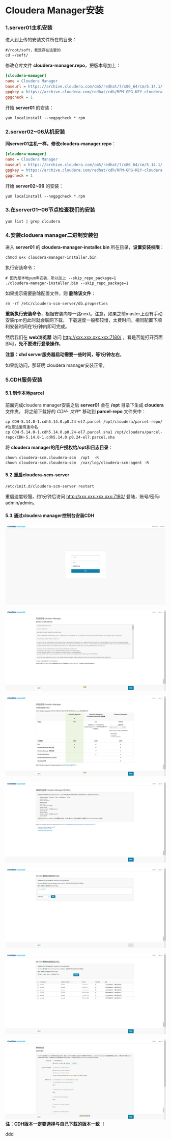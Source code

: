 Cloudera Manager安装
=================================================================================
### 1.server01主机安装
进入到上传的安装文件所在的目录：
```shell
#/root/soft，我是存在这里的
cd ~/soft/
```
修改仓库文件 **cloudera-manager.repo**，把版本号加上：
```ini
[cloudera-manager]
name = Cloudera Manager
baseurl = https://archive.cloudera.com/cm5/redhat/7/x86_64/cm/5.14.1/  #主要改这里的版本号
gpgkey = https://archive.cloudera.com/redhat/cdh/RPM-GPG-KEY-cloudera
gpgcheck = 1
```
开始 **server01** 的安装：
```shell
yum localinstall --nogpgcheck *.rpm
```

### 2.server02~06从机安装
**同server01主机一样，修改cloudera-manager.repo**：
```ini
[cloudera-manager]
name = Cloudera Manager
baseurl = https://archive.cloudera.com/cm5/redhat/7/x86_64/cm/5.14.1/  #主要改这里的版本号
gpgkey = https://archive.cloudera.com/redhat/cdh/RPM-GPG-KEY-cloudera
gpgcheck = 1
```
开始 **server02~06** 的安装：
```shell
yum localinstall --nogpgcheck *.rpm
```

### 3.在server01~06节点检查我们的安装
```shell
yum list | grep cloudera
```

### 4.安装cloduera manager二进制安装包
进入 **server01** 的 **cloudera-manager-installer.bin** 所在目录，**设置安装权限**：
```shell
chmod u+x cloudera-manager-installer.bin
```
执行安装命令：
```shell
# 因为是本地yum库安装，所以加上 --skip_repo_package=1
./cloudera-manager-installer.bin --skip_repo_package=1
```
如果提示需要删除配置文件，则 **删除该文件**：
```shell
rm -rf /etc/cloudera-scm-server/db.properties
```
**重新执行安装命令**，根据安装向导一路next。注意，如果之前master上没有手动安装rpm包此时就会联网下载，
下载速度一般都较慢，太费时间，相同配置下顺利安装时间在1分钟内即可完成。

然后我们在 **web浏览器** 访问 http://xxx.xxx.xxx.xxx:7180/  ，看是否能打开页面即可，**先不要进行登录操作**。

**注意：chd server服务器启动需要一些时间，等1分钟左右**。

如果能访问，那证明 cloudera manager安装正常。

### 5.CDH服务安装

#### 5.1.制作本地parcel
前面完成cloudera manager安装之后 **server01** 会在 **/opt** 目录下生成 **cloudera** 文件夹，
将之前下载好的 **CDH-* 文件** 移动到 **parcel-repo** 文件夹中：
```shell
cp CDH-5.14.0-1.cdh5.14.0.p0.24-el7.parcel /opt/cloudera/parcel-repo/
#注意这里有重命名
cp CDH-5.14.0-1.cdh5.14.0.p0.24-el7.parcel.sha1 /opt/cloudera/parcel-repo/CDH-5.14.0-1.cdh5.14.0.p0.24-el7.parcel.sha  
```
将 **cloudera manager的用户授权给/opt和日志目录**：
```shell
chown cloudera-scm.cloudera-scm  /opt  -R
chown cloudera-scm.cloudera-scm  /var/log/cloudera-scm-agent -R
```

#### 5.2.重启cloudera-scm-server
```shell
/etc/init.d/cloudera-scm-server restart
```
重启速度较慢，约1分钟后访问 http://xxx.xxx.xxx.xxx:7180/  登陆，账号/密码: admin/admin。

#### 5.3.通过cloudera manager控制台安装CDH

![登录页](img/1.png)

![欢迎页](img/2.png)

![免费页](img/3.png)

![感谢页](img/4.png)

![指定主机页](img/5.png)

![扫描主机页](img/6.png)

![选择存储库](img/7.png)
**注：CDH版本一定要选择与自己下载的版本一致** ！






































ddd

